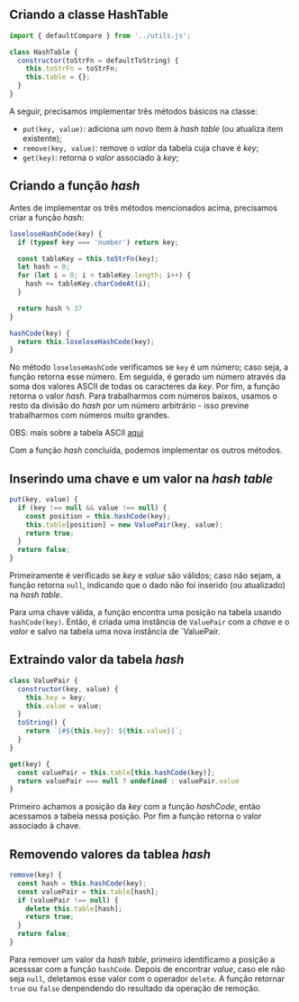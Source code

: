 ## Criando a classe HashTable

```javascript
import { defaultCompare } from '../utils.js';

class HashTable {
  constructor(toStrFn = defaultToString) {
    this.toStrFn = toStrFn;
    this.table = {};
  }
}
```

A seguir, precisamos implementar três métodos básicos na classe:
  - `put(key, value)`: adiciona um novo item à _hash table_ (ou atualiza item existente);
  - `remove(key, value)`: remove o _valor_ da tabela cuja chave é _key_;
  - `get(key)`: retorna o _valor_ associado à _key_;


## Criando a função _hash_

Antes de implementar os três métodos mencionados acima, precisamos criar a função _hash_:

```javascript
loseloseHashCode(key) {
  if (typeof key === 'number') return key;

  const tableKey = this.toStrFn(key);
  let hash = 0;
  for (let i = 0; i < tableKey.length; i++) {
    hash += tableKey.charCodeAt(i);
  }

  return hash % 37
}

hashCode(key) {
  return this.loseloseHashCode(key);
}
```

No método `loseloseHashCode` verificamos se `key` é um número; caso seja, a função retorna esse número. Em seguida, é gerado um número através da soma dos valores ASCII de todas os caracteres da _key_. Por fim, a função retorna o valor _hash_. Para trabalharmos com números baixos, usamos o resto da divisão do _hash_ por um número arbitrário - isso previne trabalharmos com números muito grandes.

OBS: mais sobre a tabela ASCII  [aqui](https://www.asciitable.com/)

Com a função _hash_ concluída, podemos implementar os outros métodos.

## Inserindo uma chave e um valor na _hash table_

```javascript
put(key, value) {
  if (key !== null && value !== null) {
    const position = this.hashCode(key);
    this.table[position] = new ValuePair(key, value);
    return true;
  }
  return false;
}
```

Primeiramente é verificado se _key_ e _value_ são válidos; caso não sejam, a função retorna `null`, indicando que o dado não foi inserido (ou atualizado) na _hash table_.

Para uma chave válida, a função encontra uma posição na tabela usando `hashCode(key)`. Então, é criada uma instância de `ValuePair` com a _chave_ e o _valor_ e salvo na tabela uma nova instância de `ValuePair.

## Extraindo valor da tabela _hash_

```javascript
class ValuePair {
  constructor(key, value) {
    this.key = key;
    this.value = value;
  }
  toString() {
    return `[#${this.key}: ${this.value}]`;
  }
}

get(key) {
  const valuePair = this.table[this.hashCode(key)];
  return valuePair === null ? undefined : valuePair.value
}
```
Primeiro achamos a posição da _key_ com a função _hashCode_, então acessamos a tabela nessa posição. Por fim a função retorna o valor associado à chave.

## Removendo valores da tablea _hash_

```javascript
remove(key) {
  const hash = this.hashCode(key);
  const valuePair = this.table[hash];
  if (valuePair !== null) {
    delete this.table[hash];
    return true;
  }
  return false;
}
```

Para remover um valor da _hash table_, primeiro identificamo  a posição a acesssar com a função `hashCode`. Depois de encontrar _value_, caso ele não seja `null`, deletamos esse valor com o operador `delete`. A função retornar `true` ou `false` denpendendo do resultado da operação de remoção.